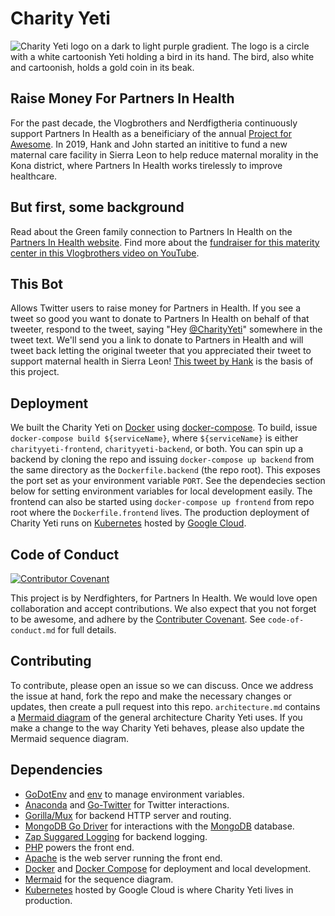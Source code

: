 # Charity Yeti
![Charity Yeti logo on a dark to light purple gradient. The logo is a circle with a white cartoonish Yeti holding a bird in its hand. The bird, also white and cartoonish, holds a gold coin in its beak.](https://mir-s3-cdn-cf.behance.net/project_modules/fs/781d45142032917.625f598dabf08.jpg)

## Raise Money For Partners In Health

For the past decade, the Vlogbrothers and Nerdfigtheria continuously support Partners In Health as a beneificiary of the annual [Project for Awesome](http://www.projectforawesome.com). In 2019, Hank and John started an inititive to fund a new maternal care facility in Sierra Leon to help reduce maternal morality in the Kona district, where Partners In Health works tirelessly to improve healthcare.

## But first, some background

Read about the Green family connection to Partners In Health on the [Partners In Health website](https://www.pih.org/vlogbrothers-support-maternal-health). Find more about the [fundraiser for this materity center in this Vlogbrothers video on YouTube](https://www.youtube.com/watch?v=DwDjsNFHVhQ).

## This Bot

Allows Twitter users to raise money for Partners in Health. If you see a tweet so good you want to donate to Partners In Health on behalf of that tweeter, respond to the tweet, saying "Hey [@CharityYeti](https://twitter.com/charityyeti)" somewhere in the tweet text. We'll send you a link to donate to Partners in Health and will tweet back letting the original tweeter that you appreciated their tweet to support maternal health in Sierra Leon! [This tweet by Hank](https://twitter.com/hankgreen/status/1186824079120011264) is the basis of this project.

## Deployment

We built the Charity Yeti on [Docker](https://www.docker.com) using [docker-compose](https://docs.docker.com/compose/). To build, issue `docker-compose build ${serviceName}`, where `${serviceName}` is either `charityyeti-frontend`, `charityyeti-backend`, or both. You can spin up a backend by cloning the repo and issuing `docker-compose up backend` from the same directory as the `Dockerfile.backend` (the repo root). This exposes the port set as your environment variable `PORT`. See the dependecies section below for setting environment variables for local development easily. The frontend can also be started using `docker-compose up frontend` from repo root where the `Dockerfile.frontend` lives. The production deployment of Charity Yeti runs on [Kubernetes](https://kubernetes.io) hosted by [Google Cloud](https://cloud.google.com).

## Code of Conduct

[![Contributor Covenant](https://img.shields.io/badge/Contributor%20Covenant-v1.4%20adopted-ff69b4.svg)](code-of-conduct.md)

This project is by Nerdfighters, for Partners In Health. We would love open collaboration and accept contributions. We also expect that you not forget to be awesome, and adhere by the [Contributer Covenant](https://www.contributor-covenant.org). See `code-of-conduct.md` for full details.

## Contributing
To contribute, please open an issue so we can discuss. Once we address the issue at hand, fork the repo and make the necessary changes or updates, then create a pull request into this repo. `architecture.md` contains a [Mermaid diagram](https://github.com/mermaid-js/mermaid) of the general architecture Charity Yeti uses. If you make a change to the way Charity Yeti behaves, please also update the Mermaid sequence diagram.

## Dependencies
 - [GoDotEnv](https://github.com/joho/godotenv) and [env](https://github.com/caarlos0/env) to manage environment variables. 
 - [Anaconda](https://github.com/ChimeraCoder/anaconda) and [Go-Twitter](https://github.com/dghubble/go-twitter) for Twitter interactions.
 - [Gorilla/Mux](https://github.com/gorilla/mux) for backend HTTP server and routing.
 - [MongoDB Go Driver](https://github.com/mongodb/mongo-go-driver) for interactions with the [MongoDB](https://www.mongodb.com) database.
 - [Zap Suggared Logging](https://github.com/uber-go/zap) for backend logging.
 - [PHP](https://www.php.net) powers the front end.
 - [Apache](https://httpd.apache.org) is the web server running the front end.
 - [Docker](https://docker.io) and [Docker Compose](https://docs.docker.com/compose/) for deployment and local development.
 - [Mermaid](https://github.com/mermaid-js/mermaid) for the sequence diagram.
 - [Kubernetes](https://kubernetes.io) hosted by Google Cloud is where Charity Yeti lives in production.